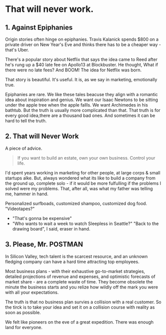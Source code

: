 # That will never work.

## 1. Against Epiphanies

Origin stories often hinge on epiphanies. Travis Kalanick spends $800 on a private driver on New Year's Eve and thinks there has to be a cheaper way - that's Uber.

There's a popular story about Netflix that says the idea came to Reed after he's rung up a $40 late fee on Apollo13 at Blockbuster. He thought, What if there were no late fees? And BOOM! The idea for Netflix was born.

That story is beautiful. It's useful. It is, as we say in marketing, emotionally true.

Epiphanies are rare. We like these tales beacuse they align with a romantic idea about inspiration and genius. We want our Isaac Newtons to be sitting under the apple tree when the apple fallls. We want Archimedes in his bathtub.
But the truth is usually more complicated than that. That truth is for every good idea,there are a thousand bad ones. And sometimes it can be hard to tell the truth.

## 2. That will Never Work

A piece of advice.

> If you want to build an estate, own your own business. Control your life.

I'd spent years working in marketing for other people, at large corps & small startups alke. But, always wondered what its like to build a company from the ground up, complete solo - if it would be more fulfulling if the problems I solved were my problems. That, after all, was what my father was telling me, hammer in hand.

Personalized surfboads, customized shampoo, customized dog food.
"Videotapes?" 
- "That's gonna be expensive"
- "Who wants to wait a week to watch Sleepless in Seattle?"
"Back to the drawing board", I said, eraser in hand.

## 3. Please, Mr. POSTMAN

In Silicon Valley, tech talent is the scarcest resource, and an unknown fledging company can have a hard time attracting top employees.

Most business plans - with their exhaustive go-to-market strategies, detailed projections of revenue and expenses, and optimistic forecasts of market share - are a complete waste of time. They become obsolete the minute the business starts and you relize how wildly off the mark you were with all your expectations.

The truth is that no business plan survies a collision with a real customer. So the tirck is to take your idea and set it on a collision course with reality as soon as possible.

We felt like pioneers on the eve of a great expedition. There was enough land for everyone.
